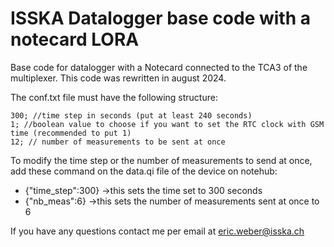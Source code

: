 # ISSKA Datalogger base code with a notecard LORA
Base code for datalogger with a Notecard connected to the TCA3 of the multiplexer. This code was rewritten in august 2024.

The conf.txt file must have the following structure:
```
300; //time step in seconds (put at least 240 seconds)
1; //boolean value to choose if you want to set the RTC clock with GSM time (recommended to put 1)
12; // number of measurements to be sent at once
```

To modify the time step or the number of measurements to send at once, add these command on the data.qi file of the device on notehub:

* {"time_step":300} ->this sets the time set to 300 seconds
* {"nb_meas":6} ->this sets the number of measurements sent at once to 6


If you have any questions contact me per email at eric.weber@isska.ch
